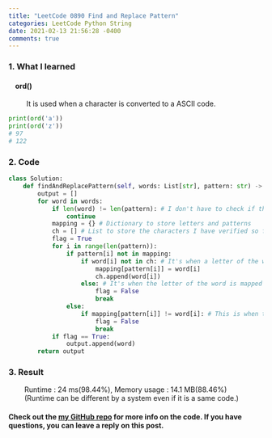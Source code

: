 ```yaml
---
title: "LeetCode 0890 Find and Replace Pattern"
categories: LeetCode Python String
date: 2021-02-13 21:56:28 -0400
comments: true
---
```


### 1. What I learned
#### &nbsp;&nbsp;&nbsp;&nbsp;ord()
&nbsp;&nbsp;&nbsp;&nbsp;&nbsp;&nbsp;&nbsp;&nbsp; It is used when a character is converted to a ASCII code.   
```python
print(ord('a'))
print(ord('z'))
# 97
# 122
```

### 2. Code
```python
class Solution:
    def findAndReplacePattern(self, words: List[str], pattern: str) -> List[str]:
        output = []
        for word in words:
            if len(word) != len(pattern): # I don't have to check if the words and patterns don't match.
                continue
            mapping = {} # Dictionary to store letters and patterns
            ch = [] # List to store the characters I have verified so far
            flag = True
            for i in range(len(pattern)):
                if pattern[i] not in mapping:
                    if word[i] not in ch: # It's when a letter of the word first appears
                        mapping[pattern[i]] = word[i]
                        ch.append(word[i])
                    else: # It's when the letter of the word is mapped differently in the dictionary
                        flag = False
                        break
                else:
                    if mapping[pattern[i]] != word[i]: # This is when the letter of the word is different from that already stored in the dictionary
                        flag = False
                        break
            if flag == True:
                output.append(word)
        return output
```

### 3. Result
&nbsp;&nbsp;&nbsp;&nbsp;&nbsp;&nbsp;&nbsp;&nbsp;Runtime : 24 ms(98.44%), Memory usage : 14.1 MB(88.46%)  
&nbsp;&nbsp;&nbsp;&nbsp;&nbsp;&nbsp;&nbsp;&nbsp;(Runtime can be different by a system even if it is a same code.)

#### Check out the [my GitHub repo][hyuk-gh] for more info on the code. If you have questions, you can leave a reply on this post.
[hyuk-gh]: https://github.com/dlgur1994/StudyAlgorithms
